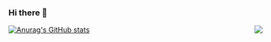 ### Hi there 👋

<img align="right" src="https://github-readme-stats.vercel.app/api/top-langs/?username=cyz1901">

[![Anurag's GitHub stats](https://github-readme-stats.vercel.app/api?username=cyz1901&include_all_commits=true)](https://github.com/anuraghazra/github-readme-stats)

<!--
**cyz1901/cyz1901** is a ✨ _special_ ✨ repository because its `README.md` (this file) appears on your GitHub profile.

Here are some ideas to get you started:

- 🔭 I’m currently working on ...
- 🌱 I’m currently learning ...
- 👯 I’m looking to collaborate on ...
- 🤔 I’m looking for help with ...
- 💬 Ask me about ...
- 📫 How to reach me: ...
- 😄 Pronouns: ...
- ⚡ Fun fact: ...
-->
